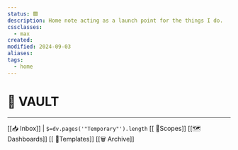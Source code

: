 ```yaml
---
status: 🟩
description: Home note acting as a launch point for the things I do.
cssclasses:
  - max
created: 
modified: 2024-09-03
aliases: 
tags:
  - home
---
```

# 🏦 VAULT
___
[[📥 Inbox]] | `$=dv.pages('"Temporary"').length`
[[ 🔬Scopes]]
[[🗺️ Dashboards]] 
[[ 📄Templates]]
[[🗑️ Archive]]